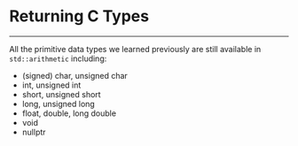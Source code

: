 # Returning C Types

---

All the primitive data types we learned previously are still available in `std::arithmetic` including:

* \(signed\) char, unsigned char
* int, unsigned int
* short, unsigned short
* long, unsigned long
* float, double, long double
* void
* nullptr



